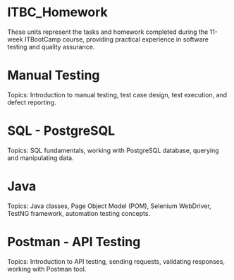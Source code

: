 # ITBC_Homework

These units represent the tasks and homework completed during the 11-week ITBootCamp course, providing practical experience in software testing and quality assurance.

# Manual Testing
Topics: Introduction to manual testing, test case design, test execution, and defect reporting.
# SQL - PostgreSQL
Topics: SQL fundamentals, working with PostgreSQL database, querying and manipulating data.
# Java
Topics: Java classes, Page Object Model (POM), Selenium WebDriver, TestNG framework, automation testing concepts.
# Postman - API Testing
Topics: Introduction to API testing, sending requests, validating responses, working with Postman tool.

